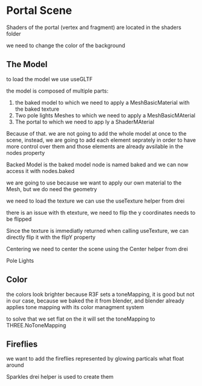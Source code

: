# Portal Scene
Shaders of the portal (vertex and fragment) are located in the shaders folder

we need to change the color of the background 

## The Model
to load the  model we use useGLTF

the model is composed of multiple parts:
1. the baked model to which we need to apply a MeshBasicMaterial with the baked texture
2. Two pole lights Meshes to which we need to apply a MeshBasicMAterial 
3. The portal to which we need to app ly a ShaderMAterial 

Because of that. we are not going to add the whole model at once to the scene, instead, we are going to add each element seprately in order to have more control over them and those elements are already avsilable in the nodes property 

Backed Model is the baked model node is named baked and we can now access it with nodes.baked

we are going to use <primitive> because we want to apply our own material to the Mesh, but we do need the geometry 

we need to load the texture we can use the useTexture helper from drei 

there is an issue with th etexture, we need to flip the y coordinates needs to be flipped  

Since the texture is immediatly returned when calling useTexture, we can directly flip it with the flipY property 

Centering we need to center the scene using the Center helper from drei 

Pole Lights 


## Color 
the colors look brighter because R3F sets a toneMapping, it is good but not in our case, because we baked the it from blender, and blender already applies tone mapping with its color managment system

to solve that we set flat on the <Canvas> it will set the toneMapping to THREE.NoToneMapping 

## Fireflies
 we want to add the fireflies represented by glowing particals what float around

 Sparkles drei helper is used to create them 